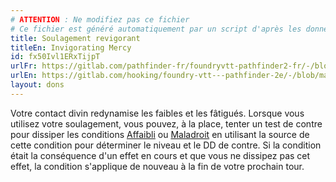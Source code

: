 ```yaml
---
# ATTENTION : Ne modifiez pas ce fichier
# Ce fichier est généré automatiquement par un script d'après les données du module Foundry VTT officiel et de sa traduction
title: Soulagement revigorant
titleEn: Invigorating Mercy
id: fx50Ivl1ERxTijpT
urlFr: https://gitlab.com/pathfinder-fr/foundryvtt-pathfinder2-fr/-/blob/master/data/feats/fx50Ivl1ERxTijpT.htm
urlEn: https://gitlab.com/hooking/foundry-vtt---pathfinder-2e/-/blob/master/packs/data/feats.db/invigorating-mercy.json
layout: dons
---
```

Votre contact divin redynamise les faibles et les fâtigués. Lorsque vous utilisez votre soulagement, vous pouvez, à la place, tenter un test de contre pour dissiper les conditions [Affaibli](../conditions/affaibli.md) ou [Maladroit](../conditions/maladroit.md) en utilisant la source de cette condition pour déterminer le niveau et le DD de contre. Si la condition était la conséquence d'un effet en cours et que vous ne dissipez pas cet effet, la condition s'applique de nouveau à la fin de votre prochain tour.
